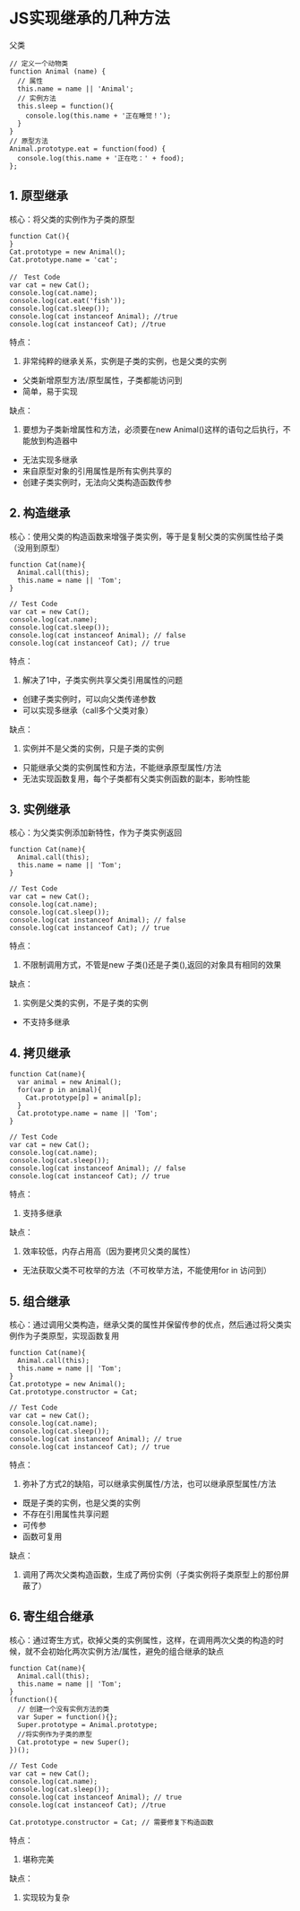 #   JS实现继承的几种方法

父类
```
// 定义一个动物类
function Animal (name) {
  // 属性
  this.name = name || 'Animal';
  // 实例方法
  this.sleep = function(){
    console.log(this.name + '正在睡觉！');
  }
}
// 原型方法
Animal.prototype.eat = function(food) {
  console.log(this.name + '正在吃：' + food);
};
```

##  1.  原型继承

核心：将父类的实例作为子类的原型

```
function Cat(){ 
}
Cat.prototype = new Animal();
Cat.prototype.name = 'cat';

//　Test Code
var cat = new Cat();
console.log(cat.name);
console.log(cat.eat('fish'));
console.log(cat.sleep());
console.log(cat instanceof Animal); //true 
console.log(cat instanceof Cat); //true
```

特点：

1.  非常纯粹的继承关系，实例是子类的实例，也是父类的实例
*   父类新增原型方法/原型属性，子类都能访问到
*   简单，易于实现

缺点：

1.  要想为子类新增属性和方法，必须要在new Animal()这样的语句之后执行，不能放到构造器中
*   无法实现多继承
*   来自原型对象的引用属性是所有实例共享的
*   创建子类实例时，无法向父类构造函数传参

##  2.  构造继承

核心：使用父类的构造函数来增强子类实例，等于是复制父类的实例属性给子类（没用到原型）

```
function Cat(name){
  Animal.call(this);
  this.name = name || 'Tom';
}

// Test Code
var cat = new Cat();
console.log(cat.name);
console.log(cat.sleep());
console.log(cat instanceof Animal); // false
console.log(cat instanceof Cat); // true
```

特点：

1.  解决了1中，子类实例共享父类引用属性的问题
*   创建子类实例时，可以向父类传递参数
*   可以实现多继承（call多个父类对象）

缺点：

1.  实例并不是父类的实例，只是子类的实例
*   只能继承父类的实例属性和方法，不能继承原型属性/方法
*   无法实现函数复用，每个子类都有父类实例函数的副本，影响性能

##  3.  实例继承

核心：为父类实例添加新特性，作为子类实例返回

```
function Cat(name){
  Animal.call(this);
  this.name = name || 'Tom';
}

// Test Code
var cat = new Cat();
console.log(cat.name);
console.log(cat.sleep());
console.log(cat instanceof Animal); // false
console.log(cat instanceof Cat); // true
```

特点：

1.  不限制调用方式，不管是new 子类()还是子类(),返回的对象具有相同的效果

缺点：

1.  实例是父类的实例，不是子类的实例
*   不支持多继承

##  4.  拷贝继承


```
function Cat(name){
  var animal = new Animal();
  for(var p in animal){
    Cat.prototype[p] = animal[p];
  }
  Cat.prototype.name = name || 'Tom';
}

// Test Code
var cat = new Cat();
console.log(cat.name);
console.log(cat.sleep());
console.log(cat instanceof Animal); // false
console.log(cat instanceof Cat); // true
```

特点：

1.  支持多继承

缺点：

1.  效率较低，内存占用高（因为要拷贝父类的属性）
*   无法获取父类不可枚举的方法（不可枚举方法，不能使用for in 访问到）

##  5.  组合继承

核心：通过调用父类构造，继承父类的属性并保留传参的优点，然后通过将父类实例作为子类原型，实现函数复用

```
function Cat(name){
  Animal.call(this);
  this.name = name || 'Tom';
}
Cat.prototype = new Animal();
Cat.prototype.constructor = Cat;

// Test Code
var cat = new Cat();
console.log(cat.name);
console.log(cat.sleep());
console.log(cat instanceof Animal); // true
console.log(cat instanceof Cat); // true
```

特点：

1.  弥补了方式2的缺陷，可以继承实例属性/方法，也可以继承原型属性/方法
*   既是子类的实例，也是父类的实例
*   不存在引用属性共享问题
*   可传参
*   函数可复用

缺点：

1.  调用了两次父类构造函数，生成了两份实例（子类实例将子类原型上的那份屏蔽了）

##  6.  寄生组合继承

核心：通过寄生方式，砍掉父类的实例属性，这样，在调用两次父类的构造的时候，就不会初始化两次实例方法/属性，避免的组合继承的缺点

```
function Cat(name){
  Animal.call(this);
  this.name = name || 'Tom';
}
(function(){
  // 创建一个没有实例方法的类
  var Super = function(){};
  Super.prototype = Animal.prototype;
  //将实例作为子类的原型
  Cat.prototype = new Super();
})();

// Test Code
var cat = new Cat();
console.log(cat.name);
console.log(cat.sleep());
console.log(cat instanceof Animal); // true
console.log(cat instanceof Cat); //true

Cat.prototype.constructor = Cat; // 需要修复下构造函数
```

特点：

1.  堪称完美

缺点：

1.  实现较为复杂
